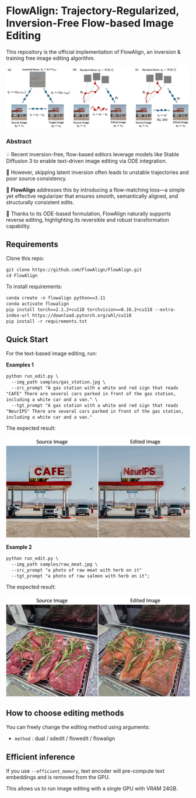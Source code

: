 # FlowAlign: Trajectory-Regularized, Inversion-Free Flow-based Image Editing

This repository is the official implementation of FlowAlign, an inversion & training free image editing algorithm. 

![concept](assets/concept.jpg)

### Abstract

💡 Recent inversion-free, flow-based editors leverage models like Stable Diffusion 3 to enable text-driven image editing via ODE integration.

🤔 However, skipping latent inversion often leads to unstable trajectories and poor source consistency.

🚀 **FlowAlign** addresses this by introducing a flow-matching loss—a simple yet effective regularizer that ensures smooth, semantically aligned, and structurally consistent edits.

🌟 Thanks to its ODE-based formulation, FlowAlign naturally supports reverse editing, highlighting its reversible and robust transformation capability.

## Requirements

Clone this repo:
```
git clone https://github.com/FlowAlign/FlowAlign.git
cd FlowAlign
```

To install requirements:

```
conda create -n flowalign python==3.11
conda activate flowalign
pip install torch==2.1.2+cu118 torchvision==0.16.2+cu118 --extra-index-url https://download.pytorch.org/whl/cu118
pip install -r requirements.txt
```

## Quick Start
For the text-based image editing, run:

**Examples 1**
```
python run_edit.py \
  --img_path samples/gas_station.jpg \
  --src_prompt "A gas station with a white and red sign that reads "CAFE" There are several cars parked in front of the gas station, including a white car and a van." \
  --tgt_prompt "A gas station with a white and red sign that reads "NeurIPS" There are several cars parked in front of the gas station, including a white car and a van."
```

The expected result:

![result](assets/result.jpg)


**Example 2**

```
python run_edit.py \
  --img_path samples/raw_meat.jpg \
  --src_prompt "a photo of raw meat with herb on it"
  --tgt_prompt "a photo of raw salmon with herb on it";
```

The expected result:

![result2](assets/result2.jpg)


## How to choose editing methods

You can freely change the editing method using arguments:
- `method` : dual / sdedit / flowedit / flowalign


## Efficient inference

If you use `--efficient_memory`, text encoder will pre-compute text embeddings and is removed from the GPU.

This allows us to run image editing with a single GPU with VRAM 24GB.

<!-- 
## Pre-trained Models

You can download pretrained models here:

- [My awesome model](https://drive.google.com/mymodel.pth) trained on ImageNet using parameters x,y,z. 

>📋  Give a link to where/how the pretrained models can be downloaded and how they were trained (if applicable).  Alternatively you can have an additional column in your results table with a link to the models.

## Results

Our model achieves the following performance on :

### [Image Classification on ImageNet](https://paperswithcode.com/sota/image-classification-on-imagenet)

| Model name         | Top 1 Accuracy  | Top 5 Accuracy |
| ------------------ |---------------- | -------------- |
| My awesome model   |     85%         |      95%       |

>📋  Include a table of results from your paper, and link back to the leaderboard for clarity and context. If your main result is a figure, include that figure and link to the command or notebook to reproduce it. 


## Contributing

>📋  Pick a licence and describe how to contribute to your code repository.  -->
